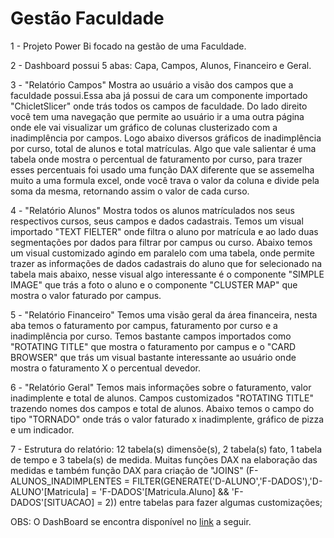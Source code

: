 # Gestão Faculdade

1 - Projeto Power Bi focado na gestão de uma Faculdade.
    
2 - Dashboard possui 5 abas: Capa, Campos, Alunos, Financeiro e Geral.
	
3 - "Relatório Campos" Mostra ao usuário a visão dos campos que a faculdade possui.Essa
    aba já possui de cara um componente importado "ChicletSlicer" onde trás todos os campos de faculdade.
	Do lado direito você tem uma navegação que permite ao usuário ir a uma outra página onde ele vai visualizar um
	gráfico de colunas clusterizado com a inadimplência por campos. Logo abaixo diversos gráficos de inadimplência por curso,
	total de alunos e total matrículas. Algo que vale salientar é uma tabela onde mostra o percentual de faturamento por curso,
	para trazer esses percentuais foi usado uma função DAX diferente que se assemelha muito a uma formula excel, onde você trava 
	o valor da coluna e divide pela soma da mesma, retornando assim o valor de cada curso.
    	
	
4 - "Relatório Alunos" Mostra todos os alunos matrículados nos seus respectivos cursos, seus campos e dados cadastrais.
    Temos um visual importado "TEXT FIELTER" onde filtra o aluno por matrícula e ao lado duas segmentações por dados para filtrar por campus ou curso.
	Abaixo temos um visual customizado agindo em paralelo com uma tabela, onde permite trazer as informações de dados cadastrais do aluno que for selecionado
	na tabela mais abaixo, nesse visual algo interessante é o componente "SIMPLE IMAGE"	que trás a foto o aluno e o componente "CLUSTER MAP" que mostra o valor
	faturado por campus.
	
	
5 - "Relatório Financeiro" Temos uma visão geral da área financeira, nesta aba temos o faturamento por campus, faturamento por curso e a inadimplência por curso.
    Temos bastante campos importados como "ROTATING TITLE" que mostra o faturamento por campus e o "CARD BROWSER" que trás um visual bastante interessante
	ao usuário onde mostra o faturamento X o percentual devedor.
	
	
6 - "Relatório Geral" Temos mais informações sobre o faturamento, valor inadimplente e total de alunos. Campos customizados "ROTATING TITLE" trazendo nomes dos campos e total de alunos.
    Abaixo temos o campo do tipo "TORNADO" onde trás o valor faturado x inadimplente, gráfico de pizza e um indicador. 


7 - Estrutura do relatório: 12 tabela(s) dimensõe(s), 2 tabela(s) fato, 1 tabela de tempo e 3 tabela(s) de medida.
    Muitas funções DAX na elaboração das medidas e também função DAX para criação de "JOINS" (F-ALUNOS_INADIMPLENTES = FILTER(GENERATE('D-ALUNO','F-DADOS'),'D-ALUNO'[Matricula] = 'F-DADOS'[Matricula.Aluno] && 'F-DADOS'[SITUACAO] = 2))
	entre tabelas para fazer algumas customizações;	

	  
OBS: O DashBoard se encontra disponível no [link](https://app.powerbi.com/view?r=eyJrIjoiOWI5ZWVjZWEtNWZiZS00ODc1LTg1MDUtZDg3YzQ0NDJhZTM1IiwidCI6IjcyNzEzYTdjLThkN2UtNDZkNy04MWQxLTUzOWZiOWMzMmI4YyJ9)
     a seguir.
